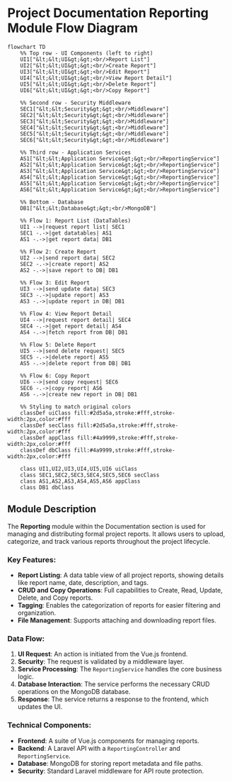 # Project Documentation Reporting Module Flow Diagram

```mermaid
flowchart TD
    %% Top row - UI Components (left to right)
    UI1["&lt;&lt;UI&gt;&gt;<br/>Report List"]
    UI2["&lt;&lt;UI&gt;&gt;<br/>Create Report"]
    UI3["&lt;&lt;UI&gt;&gt;<br/>Edit Report"]
    UI4["&lt;&lt;UI&gt;&gt;<br/>View Report Detail"]
    UI5["&lt;&lt;UI&gt;&gt;<br/>Delete Report"]
    UI6["&lt;&lt;UI&gt;&gt;<br/>Copy Report"]

    %% Second row - Security Middleware
    SEC1["&lt;&lt;Security&gt;&gt;<br/>Middleware"]
    SEC2["&lt;&lt;Security&gt;&gt;<br/>Middleware"]
    SEC3["&lt;&lt;Security&gt;&gt;<br/>Middleware"]
    SEC4["&lt;&lt;Security&gt;&gt;<br/>Middleware"]
    SEC5["&lt;&lt;Security&gt;&gt;<br/>Middleware"]
    SEC6["&lt;&lt;Security&gt;&gt;<br/>Middleware"]

    %% Third row - Application Services
    AS1["&lt;&lt;Application Service&gt;&gt;<br/>ReportingService"]
    AS2["&lt;&lt;Application Service&gt;&gt;<br/>ReportingService"]
    AS3["&lt;&lt;Application Service&gt;&gt;<br/>ReportingService"]
    AS4["&lt;&lt;Application Service&gt;&gt;<br/>ReportingService"]
    AS5["&lt;&lt;Application Service&gt;&gt;<br/>ReportingService"]
    AS6["&lt;&lt;Application Service&gt;&gt;<br/>ReportingService"]

    %% Bottom - Database
    DB1["&lt;&lt;Database&gt;&gt;<br/>MongoDB"]

    %% Flow 1: Report List (DataTables)
    UI1 -->|request report list| SEC1
    SEC1 -.->|get datatables| AS1
    AS1 -.->|get report data| DB1

    %% Flow 2: Create Report
    UI2 -->|send report data| SEC2
    SEC2 -.->|create report| AS2
    AS2 -.->|save report to DB| DB1

    %% Flow 3: Edit Report
    UI3 -->|send update data| SEC3
    SEC3 -.->|update report| AS3
    AS3 -.->|update report in DB| DB1

    %% Flow 4: View Report Detail
    UI4 -->|request report detail| SEC4
    SEC4 -.->|get report detail| AS4
    AS4 -.->|fetch report from DB| DB1

    %% Flow 5: Delete Report
    UI5 -->|send delete request| SEC5
    SEC5 -.->|delete report| AS5
    AS5 -.->|delete report from DB| DB1

    %% Flow 6: Copy Report
    UI6 -->|send copy request| SEC6
    SEC6 -.->|copy report| AS6
    AS6 -.->|create new report in DB| DB1

    %% Styling to match original colors
    classDef uiClass fill:#2d5a5a,stroke:#fff,stroke-width:2px,color:#fff
    classDef secClass fill:#2d5a5a,stroke:#fff,stroke-width:2px,color:#fff
    classDef appClass fill:#4a9999,stroke:#fff,stroke-width:2px,color:#fff
    classDef dbClass fill:#4a9999,stroke:#fff,stroke-width:2px,color:#fff

    class UI1,UI2,UI3,UI4,UI5,UI6 uiClass
    class SEC1,SEC2,SEC3,SEC4,SEC5,SEC6 secClass
    class AS1,AS2,AS3,AS4,AS5,AS6 appClass
    class DB1 dbClass
```

## Module Description

The **Reporting** module within the Documentation section is used for managing and distributing formal project reports. It allows users to upload, categorize, and track various reports throughout the project lifecycle.

### Key Features:
- **Report Listing**: A data table view of all project reports, showing details like report name, date, description, and tags.
- **CRUD and Copy Operations**: Full capabilities to Create, Read, Update, Delete, and Copy reports.
- **Tagging**: Enables the categorization of reports for easier filtering and organization.
- **File Management**: Supports attaching and downloading report files.

### Data Flow:
1.  **UI Request**: An action is initiated from the Vue.js frontend.
2.  **Security**: The request is validated by a middleware layer.
3.  **Service Processing**: The `ReportingService` handles the core business logic.
4.  **Database Interaction**: The service performs the necessary CRUD operations on the MongoDB database.
5.  **Response**: The service returns a response to the frontend, which updates the UI.

### Technical Components:
-   **Frontend**: A suite of Vue.js components for managing reports.
-   **Backend**: A Laravel API with a `ReportingController` and `ReportingService`.
-   **Database**: MongoDB for storing report metadata and file paths.
-   **Security**: Standard Laravel middleware for API route protection.
